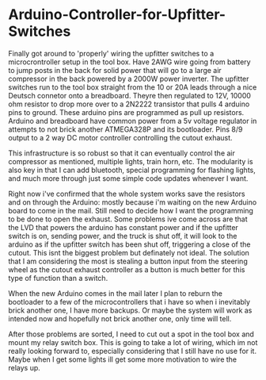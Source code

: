 # Arduino-Controller-for-Upfitter-Switches
Finally got around to 'properly' wiring the upfitter switches to a microcrontroller setup in the tool box. Have 2AWG wire going from battery to jump posts in the back for solid power that will go to a large air compressor in the back powered by a 2000W power inverter. The upfitter switches run to the tool box straight from the 10 or 20A leads through a nice Deutsch connetor onto a breadboard. Theyre then regulated to 12V, 10000 ohm resistor to drop more over to a 2N2222 transistor that pulls 4 arduino pins to ground. These arduino pins are programmed as pull up resistors. Arduino and breadboard have common power from a 5v voltage regulator in attempts to not brick another ATMEGA328P and its bootloader. Pins 8/9 output to a 2 way DC motor controller controlling the cutout exhaust. 



This infrastructure is so robust so that it can eventually control the air compressor as mentioned, multiple lights, train horn, etc. The modularity is also key in that I can add bluetooth, special programming for flashing lights, and much more through just some simple code updates whenever I want. 



Right now i've confirmed that the whole system works save the resistors and on through the Arduino: mostly because i'm waiting on the new Arduino board to come in the mail. Still need to decide how I want the programming to be done to open the exhaust. Some problems ive come across are that the LVD that powers the arduino has constant power and if the upfitter switch is on, sending power, and the truck is shut off, it will look to the arduino as if the upfitter switch has been shut off, triggering a close of the cutout. This isnt the biggest problem but definately not ideal. The solution that I am considering the most is stealing a button input from the steering wheel as the cutout exhaust controller as a button is much better for this type of function than a switch. 



When the new Arduino comes in the mail later I plan to reburn the bootloader to a few of the microcontrollers that i have so when i inevitably brick another one, I have more backups. Or maybe the system will work as intended now and hopefully not brick another one, only time will tell.



After those problems are sorted, I need to cut out a spot in the tool box and mount my relay switch box. This is going to take a lot of wiring, which im not really looking forward to, especially considering that I still have no use for it. Maybe when I get some lights ill get some more motivation to wire the relays up.



